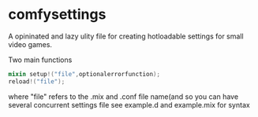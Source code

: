 # comfysettings

A opininated and lazy ulity file for creating hotloadable settings for small video games.

Two main functions
```d
mixin setup!("file",optionalerrorfunction);
reload!("file");
```
where "file" refers to the .mix and .conf file name(and so you can have several concurrent settings file
see example.d and example.mix for syntax